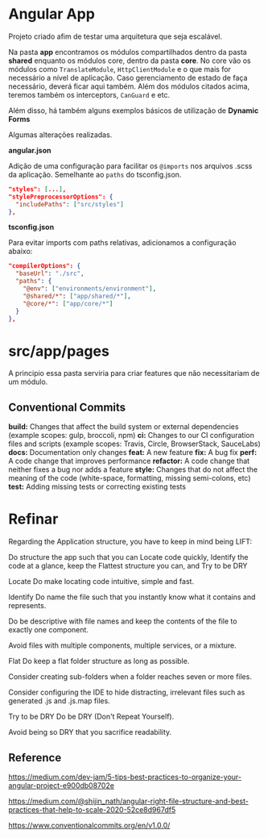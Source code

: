 # Angular App

Projeto criado afim de testar uma arquitetura que seja escalável.

Na pasta **app** encontramos os módulos compartilhados dentro da pasta **shared** enquanto os módulos core, dentro da pasta **core**. No core vão os módulos como `TranslateModule`, `HttpClientModule` e o que mais for necessário a nível de aplicação. Caso gerenciamento de estado de faça necessário, deverá ficar aqui também. Além dos módulos citados acima, teremos também os interceptors, `CanGuard` e etc.

Além disso, há também alguns exemplos básicos de utilização de **Dynamic Forms**

Algumas alterações realizadas.

**angular.json**

Adição de uma configuração para facilitar os `@imports` nos arquivos .scss da aplicação. Semelhante ao `paths` do tsconfig.json.

```json
"styles": [...],
"stylePreprocessorOptions": {
  "includePaths": ["src/styles"]
},
```

**tsconfig.json**

Para evitar imports com paths relativas, adicionamos a configuração abaixo:

```json
"compilerOptions": {
  "baseUrl": "./src",
  "paths": {
    "@env": ["environments/environment"],
    "@shared/*": ["app/shared/*"],
    "@core/*": ["app/core/*"]
  }
},
```

# src/app/pages

A principio essa pasta serviria para criar features que não necessitariam de um módulo.

## Conventional Commits

**build:** Changes that affect the build system or external dependencies (example scopes: gulp, broccoli, npm)
**ci:** Changes to our CI configuration files and scripts (example scopes: Travis, Circle, BrowserStack, SauceLabs)
**docs:** Documentation only changes
**feat:** A new feature
**fix:** A bug fix
**perf:** A code change that improves performance
**refactor:** A code change that neither fixes a bug nor adds a feature
**style:** Changes that do not affect the meaning of the code (white-space, formatting, missing semi-colons, etc)
**test:** Adding missing tests or correcting existing tests

# Refinar


Regarding the Application structure, you have to keep in mind being LIFT:

Do structure the app such that you can Locate code quickly, Identify the code at a glance, keep the Flattest structure you can, and Try to be DRY

Locate
Do make locating code intuitive, simple and fast.

Identify
Do name the file such that you instantly know what it contains and represents.

Do be descriptive with file names and keep the contents of the file to exactly one component.

Avoid files with multiple components, multiple services, or a mixture.

Flat
Do keep a flat folder structure as long as possible.

Consider creating sub-folders when a folder reaches seven or more files.

Consider configuring the IDE to hide distracting, irrelevant files such as generated .js and .js.map files.

Try to be DRY
Do be DRY (Don't Repeat Yourself).

Avoid being so DRY that you sacrifice readability.

## Reference

https://medium.com/dev-jam/5-tips-best-practices-to-organize-your-angular-project-e900db08702e

https://medium.com/@shijin_nath/angular-right-file-structure-and-best-practices-that-help-to-scale-2020-52ce8d967df5

https://www.conventionalcommits.org/en/v1.0.0/
